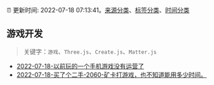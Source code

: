 :alarm_clock: 更新时间: 2022-07-18 07:13:41。[来源分类](../README.md)、[标签分类](../TAGS.md)、[时间分类](../TIMELINE.md)

## 游戏开发


> 关键字：`游戏`、`Three.js`、`Create.js`、`Matter.js`



- [2022-07-18-以前玩的一个手机游戏没有运营了](https://www.v2ex.com/t/866986) 
- [2022-07-18-买了个二手-2060-矿卡打游戏，也不知道能用多少时间。](https://www.v2ex.com/t/866983) 